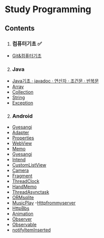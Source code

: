 # Study Programming
## Contents

1. ### 컴퓨터기초 ✅
- [Git&컴퓨터기초](https://github.com/guozhe0517/Computer/tree/master)
2. ### Java
- [Java기초 · javadoc · 연산자 · 조건문 · 반복문](https://github.com/guozhe0517/StudyProgramming/blob/master/Java/Java기초%20·%20javadoc%20·%20연산자%20·%20조건문%20·%20반복문)
- [Array](https://github.com/guozhe0517/StudyProgramming/blob/master/Java/array/ArrayMain)
- [Collection](https://github.com/guozhe0517/StudyProgramming/blob/master/Java/collection/CollectionMain)
- [String](https://github.com/guozhe0517/StudyProgramming/blob/master/Java/string/StringMain) 
- [Exception](https://github.com/guozhe0517/StudyProgramming/blob/master/Java/Exception)
2. ### Android
- [Gyesangi](https://github.com/guozhe0517/gyesangi)
- [Adapter](https://github.com/guozhe0517/AdapterBasic)
- [Properties](https://github.com/guozhe0517/Properties/blob/master/app/src/main/java/com/guozhe/android/property/MainActivity.java)
- [WebView](https://github.com/guozhe0517/WebView)
- [Memo](https://github.com/guozhe0517/Memo)
- [Gyesangi](https://github.com/guozhe0517/gyesangi/blob/master/app/src/main/java/com/guozhe/android/gyesangi/MainActivity.java)
- [Intend](https://github.com/guozhe0517/Intent)
- [CustomListView](https://github.com/guozhe0517/CustomListView)
- [Camera](https://github.com/guozhe0517/Camera)
- [Fragment](https://github.com/guozhe0517/Fragment/tree/master)
- [ThreadClock](https://github.com/guozhe0517/ThreadClock)
- [HandMemo](https://github.com/guozhe0517/HandMemo/tree/master)
- [ThreadAsynctask](https://github.com/guozhe0517/ThreadAsyncTask/tree/master)
- [ORMsqlite](https://github.com/guozhe0517/SqliteORM/tree/master)
- [MusicPlay](https://github.com/guozhe0517/MusicPlayer/tree/master)
-[Httpfrommyserver](https://github.com/guozhe0517/HttpFromMyServer/tree/master)
- [HttpBbs](https://github.com/guozhe0517/HttpBbs/tree/master)
- [Animation](https://github.com/guozhe0517/Animation/tree/master)
- [Observer](https://github.com/guozhe0517/RxAndroidBasic01/tree/master)
- [Observable](https://github.com/guozhe0517/RxAndroidBasic02/tree/master)
- [notifyItemInserted](https://github.com/guozhe0517/RxAndroidBasic03/tree/master)
